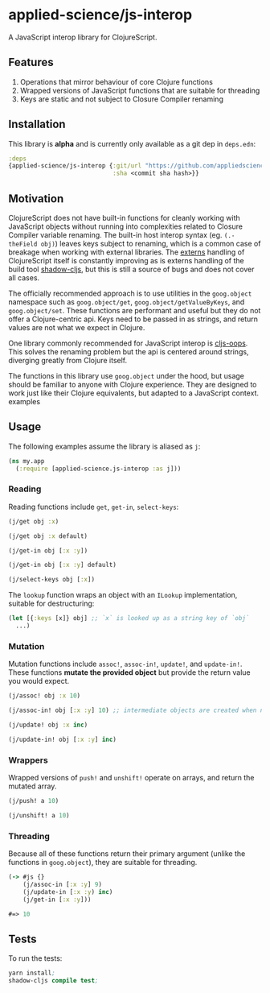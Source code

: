 # applied-science/js-interop

A JavaScript interop library for ClojureScript.

## Features

1. Operations that mirror behaviour of core Clojure functions
2. Wrapped versions of JavaScript functions that are suitable for threading
3. Keys are static and not subject to Closure Compiler renaming

## Installation

This library is **alpha** and is currently only available as a git dep in `deps.edn`:

```clj
:deps
{applied-science/js-interop {:git/url "https://github.com/appliedsciencestudio/js-interop"
                             :sha <commit sha hash>}}
```

## Motivation

ClojureScript does not have built-in functions for cleanly working with JavaScript
objects without running into complexities related to Closure Compiler variable renaming.
The built-in host interop syntax (eg. `(.-theField obj)`) leaves keys subject to renaming,
which is a common case of breakage when working with external libraries. The [externs](https://clojurescript.org/guides/externs)
handling of ClojureScript itself is constantly improving as is externs handling of the
build tool [shadow-cljs](https://shadow-cljs.github.io/docs/UsersGuide.html#infer-externs), but this is still
a source of bugs and does not cover all cases.

The officially recommended approach is to use utilities in the `goog.object` namespace such
as `goog.object/get`, `goog.object/getValueByKeys`, and `goog.object/set`. These functions are
performant and useful but they do not offer a Clojure-centric api. Keys need to be passed in as strings,
and return values are not what we expect in Clojure.

One library commonly recommended for JavaScript interop is [cljs-oops](https://github.com/binaryage/cljs-oops). This solves
the renaming problem but the api is centered around strings, diverging greatly from Clojure itself.

The functions in this library use `goog.object` under the hood, but usage should be familiar to
anyone with Clojure experience. They are designed to work just like their Clojure equivalents,
but adapted to a JavaScript context.
 examples

## Usage

The following examples assume the library is aliased as `j`:

```clj
(ns my.app
  (:require [applied-science.js-interop :as j]))
```

### Reading

Reading functions include `get`, `get-in`, `select-keys`:

```clj
(j/get obj :x)

(j/get obj :x default)

(j/get-in obj [:x :y])

(j/get-in obj [:x :y] default)

(j/select-keys obj [:x])
```

The `lookup` function wraps an object with an `ILookup` implementation, suitable for destructuring:

```clj
(let [{:keys [x]} obj] ;; `x` is looked up as a string key of `obj`
  ...)
```

### Mutation

Mutation functions include `assoc!`, `assoc-in!`, `update!`, and `update-in!`. These functions
**mutate the provided object** but provide the return value you would expect.

```clj
(j/assoc! obj :x 10)

(j/assoc-in! obj [:x :y] 10) ;; intermediate objects are created when not present

(j/update! obj :x inc)

(j/update-in! obj [:x :y] inc)
```

### Wrappers

Wrapped versions of `push!` and `unshift!` operate on arrays, and return the mutated array.

```clj
(j/push! a 10)

(j/unshift! a 10)
```

### Threading

Because all of these functions return their primary argument (unlike the functions in `goog.object`),
they are suitable for threading.

```clj
(-> #js {}
    (j/assoc-in [:x :y] 9)
    (j/update-in [:x :y) inc)
    (j/get-in [:x :y]))

#=> 10
```

## Tests

To run the tests:

```clj
yarn install;
shadow-cljs compile test;
```